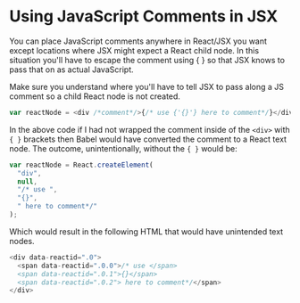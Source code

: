 # Using JavaScript Comments in JSX

You can place JavaScript comments anywhere in React/JSX you want except locations where JSX might expect a React child node. In this situation you'll have to escape the comment using { } so that JSX knows to pass that on as actual JavaScript.

Make sure you understand where you'll have to tell JSX to pass along a JS comment so a child React node is not created.

```javascript
var reactNode = <div /*comment*/>{/* use {'{}'} here to comment*/}</div>;
```

In the above code if I had not wrapped the comment inside of the `<div>` with `{ }` brackets then Babel would have converted the comment to a React text node. The outcome, unintentionally, without the `{ }` would be:

```javascript
var reactNode = React.createElement(
  "div",
  null,
  "/* use ",
  "{}",
  " here to comment*/"
);
```

Which would result in the following HTML that would have unintended text nodes.

```javascript
<div data-reactid=".0">
  <span data-reactid=".0.0">/* use </span>
  <span data-reactid=".0.1">{}</span>
  <span data-reactid=".0.2"> here to comment*/</span>
</div>
```